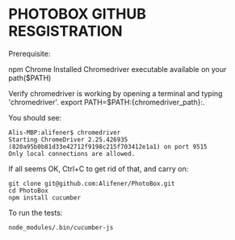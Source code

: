 # PHOTOBOX GITHUB RESGISTRATION

Prerequisite:

npm
Chrome Installed
Chromedriver executable available on your path($PATH)

Verify chromedriver is working by opening a terminal and typing 'chromedriver'. 
export PATH=$PATH:{chromedriver_path}:.

You should see:

    Alis-MBP:alifener$ chromedriver 
    Starting ChromeDriver 2.25.426935 (820a95b0b81d33e42712f9198c215f703412e1a1) on port 9515
    Only local connections are allowed.


If all seems OK, Ctrl+C to get rid of that, and carry on:

    git clone git@github.com:Alifener/PhotoBox.git
    cd PhotoBox
    npm install cucumber
    
To run the tests:  

    node_modules/.bin/cucumber-js 

